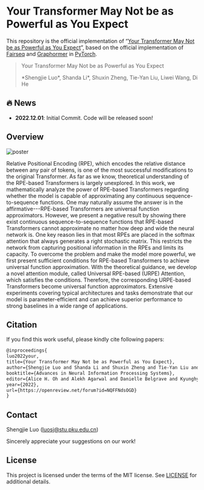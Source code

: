 # Your Transformer May Not be as Powerful as You Expect

This repository is the official implementation of “[Your Transformer May Not be as Powerful as You Expect](https://arxiv.org/pdf/2205.13401.pdf)”, based on the official implementation of [Fairseq](https://github.com/facebookresearch/fairseq) and [Graphormer](https://github.com/microsoft/Graphormer) in [PyTorch](https://github.com/pytorch/pytorch).

> Your Transformer May Not be as Powerful as You Expect
>
> *Shengjie Luo\*, Shanda Li\*, Shuxin Zheng, Tie-Yan Liu, Liwei Wang, Di He

## 🔥 News
- **2022.12.01**: Initial Commit. Code will be released soon!

## Overview

![poster](docs/poster.png)

Relative Positional Encoding (RPE), which encodes the relative distance between any pair of tokens, is one of the most successful modifications to the original Transformer. As far as we know, theoretical understanding of the RPE-based Transformers is largely unexplored. In this work, we mathematically analyze the power of RPE-based Transformers regarding whether the model is capable of approximating any continuous sequence-to-sequence functions. One may naturally assume the answer is in the affirmative---RPE-based Transformers are universal function approximators. However, we present a negative result by showing there exist continuous sequence-to-sequence functions that RPE-based Transformers cannot approximate no matter how deep and wide the neural network is. One key reason lies in that most RPEs are placed in the softmax attention that always generates a right stochastic matrix. This restricts the network from capturing positional information in the RPEs and limits its capacity. To overcome the problem and make the model more powerful, we first present sufficient conditions for RPE-based Transformers to achieve universal function approximation. With the theoretical guidance, we develop a novel attention module, called Universal RPE-based (URPE) Attention, which satisfies the conditions. Therefore, the corresponding URPE-based Transformers become universal function approximators. Extensive experiments covering typical architectures and tasks demonstrate that our model is parameter-efficient and can achieve superior performance to strong baselines in a wide range of applications. 

## Citation

If you find this work useful, please kindly cite following papers:

```latex
@inproceedings{
luo2022your,
title={Your Transformer May Not be as Powerful as You Expect},
author={Shengjie Luo and Shanda Li and Shuxin Zheng and Tie-Yan Liu and Liwei Wang and Di He},
booktitle={Advances in Neural Information Processing Systems},
editor={Alice H. Oh and Alekh Agarwal and Danielle Belgrave and Kyunghyun Cho},
year={2022},
url={https://openreview.net/forum?id=NQFFNdsOGD}
}
```

## Contact

Shengjie Luo (luosj@stu.pku.edu.cn)

Sincerely appreciate your suggestions on our work!

## License

This project is licensed under the terms of the MIT license. See [LICENSE](https://github.com/lsj2408/Transformer-M/blob/main/LICENSE) for additional details.
